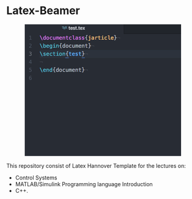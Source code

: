 # Latex-Beamer

<p align="center">
  <img src=Images/demo.gif alt="Latex"/>
</p>

This repository consist of Latex Hannover Template for the lectures on:
- Control Systems 
- MATLAB/Simulink Programming language Introduction
- C++.

 
